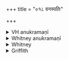 +++
title = "०१८ वनस्पतिः"

+++

<details><summary>VH anukramaṇī</summary>

वनस्पतिः।  
१-६ अथर्वा। वनस्पतिः। अनुष्टुप्, ४ अनुष्टुब्गर्भा चतुष्पदा उष्णिक्, ६ उष्णिग्गर्भा पथ्यापङ्क्तिः।
</details>

<details><summary>Whitney anukramaṇī</summary>

[Atharvan.—vānaspatyam. ānuṣṭubham: 4. 4-p. anuṣṭubgarbhā uṣṇih; 6. uṣṇiggarbhā pathyāpan̄kti.]
</details>



<details><summary>Whitney</summary>

### Comment
This peculiarly Atharvan hymn has found its way also into the tenth book of the Rig-Veda (as x. 145, with exchange of place between vss. 3 and 4; it is repeated in RV. order at MP. i. 15. 1-6). Only three verses (our 4, 2, 1, in this order) are found in Pāipp. (vii.). Kāuś. uses it, among the women's rites, in a charm (36. 19-21) for getting the better of a rival; vs. 6 a and b accompany the putting of leaves under and upon the (rival's) bed. And the comm. (doubtless wrongly) regards vss. 5 and 6 to be intended by the pratīka quoted in 38. 30, instead of xii. 1.54, which has the same beginning.
</details>

<details><summary>Griffith</summary>

A jealous wife's incantation against a rival
</details>
